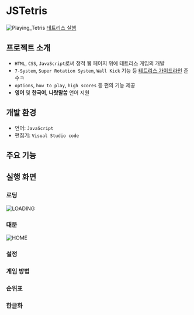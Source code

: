 # JSTetris
![Playing_Tetris](https://github.com/user-attachments/assets/2fb2a996-2c54-418e-b310-cba45ce77fdc)
[테트리스 실행](https://sleeprince.github.io/JSTetris/)

## 프로젝트 소개
- `HTML`, `CSS`, `JavaScript`로써 정적 웹 페이지 위에 테트리스 게임의 개발
- `7‐System`, `Super Rotation System`, `Wall Kick` 기능 등 [테트리스 가이드라인](https://harddrop.com/wiki/Tetris_Guideline) 준수ㅋ
- `options`, `how to play`, `high scores` 등 편의 기능 제공
- **영어** 및 **한국어**, **나랏말ᄊᆞᆷ** 언어 지원

## 개발 환경
- 언어: `JavaScript`
- 편집기: `Visual Studio code`

## 주요 기능

## 실행 화면
### 로딩
![LOADING](https://github.com/user-attachments/assets/ddc91dc1-60c3-4c06-97ff-f40be662fe4d)
### 대문
![HOME](https://github.com/user-attachments/assets/4f03d2bc-9bfa-4131-8793-699a85d14a1f)
### 설정
### 게임 방법
### 순위표
### 한글화